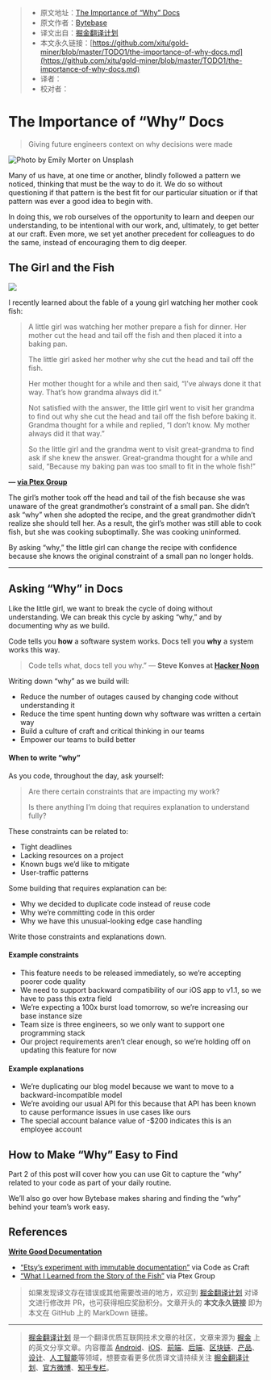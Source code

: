> * 原文地址：[The Importance of “Why” Docs](https://medium.com/better-programming/the-importance-of-why-docs-c8ffba0ea520)
> * 原文作者：[Bytebase](https://medium.com/@bytebase)
> * 译文出自：[掘金翻译计划](https://github.com/xitu/gold-miner)
> * 本文永久链接：[https://github.com/xitu/gold-miner/blob/master/TODO1/the-importance-of-why-docs.md](https://github.com/xitu/gold-miner/blob/master/TODO1/the-importance-of-why-docs.md)
> * 译者：
> * 校对者：

# The Importance of “Why” Docs

> Giving future engineers context on why decisions were made

![Photo by [Emily Morter](https://unsplash.com/@emilymorter?utm_source=unsplash&utm_medium=referral&utm_content=creditCopyText) on [Unsplash](https://unsplash.com/s/photos/why?utm_source=unsplash&utm_medium=referral&utm_content=creditCopyText)](https://cdn-images-1.medium.com/max/10368/1*2KhDOt8Dgcq17b-8rlMsig.jpeg)

Many of us have, at one time or another, blindly followed a pattern we noticed, thinking that must be the way to do it. We do so without questioning if that pattern is the best fit for our particular situation or if that pattern was ever a good idea to begin with.

In doing this, we rob ourselves of the opportunity to learn and deepen our understanding, to be intentional with our work, and, ultimately, to get better at our craft. Even more, we set yet another precedent for colleagues to do the same, instead of encouraging them to dig deeper.

## The Girl and the Fish

![](https://cdn-images-1.medium.com/max/10944/1*mvAQ0v229MXNdrTWSglD1w.jpeg)

I recently learned about the fable of a young girl watching her mother cook fish:

> A little girl was watching her mother prepare a fish for dinner. Her mother cut the head and tail off the fish and then placed it into a baking pan.
>
> The little girl asked her mother why she cut the head and tail off the fish.
>
> Her mother thought for a while and then said, “I’ve always done it that way. That’s how grandma always did it.”
>
> Not satisfied with the answer, the little girl went to visit her grandma to find out why she cut the head and tail off the fish before baking it. Grandma thought for a while and replied, “I don’t know. My mother always did it that way.”
>
> So the little girl and the grandma went to visit great-grandma to find ask if she knew the answer. Great-grandma thought for a while and said, “Because my baking pan was too small to fit in the whole fish!”

**— [via Ptex Group](https://ptexgroup.com/learned-story-fish/)**

The girl’s mother took off the head and tail of the fish because she was unaware of the great grandmother’s constraint of a small pan. She didn’t ask “why” when she adopted the recipe, and the great grandmother didn’t realize she should tell her. As a result, the girl’s mother was still able to cook fish, but she was cooking suboptimally. She was cooking uninformed.

By asking “why,” the little girl can change the recipe with confidence because she knows the original constraint of a small pan no longer holds.

---

## Asking “Why” in Docs

Like the little girl, we want to break the cycle of doing without understanding. We can break this cycle by asking “why,” and by documenting why as we build.

Code tells you **how** a software system works. Docs tell you **why** a system works this way.

> Code tells what, docs tell you why.” — **Steve Konves at [Hacker Noon](https://hackernoon.com/write-good-documentation-6caffb9082b4)**

Writing down “why” as we build will:

* Reduce the number of outages caused by changing code without understanding it
* Reduce the time spent hunting down why software was written a certain way
* Build a culture of craft and critical thinking in our teams
* Empower our teams to build better

#### When to write “why”

As you code, throughout the day, ask yourself:

> Are there certain constraints that are impacting my work?
>
> Is there anything I’m doing that requires explanation to understand fully?

These constraints can be related to:

* Tight deadlines
* Lacking resources on a project
* Known bugs we’d like to mitigate
* User-traffic patterns

Some building that requires explanation can be:

* Why we decided to duplicate code instead of reuse code
* Why we’re committing code in this order
* Why we have this unusual-looking edge case handling

Write those constraints and explanations down.

#### Example constraints

* This feature needs to be released immediately, so we’re accepting poorer code quality
* We need to support backward compatibility of our iOS app to v1.1, so we have to pass this extra field
* We’re expecting a 100x burst load tomorrow, so we’re increasing our base instance size
* Team size is three engineers, so we only want to support one programming stack
* Our project requirements aren’t clear enough, so we’re holding off on updating this feature for now

#### Example explanations

* We’re duplicating our blog model because we want to move to a backward-incompatible model
* We’re avoiding our usual API for this because that API has been known to cause performance issues in use cases like ours
* The special account balance value of -$200 indicates this is an employee account

## How to Make “Why” Easy to Find

Part 2 of this post will cover how you can use Git to capture the “why” related to your code as part of your daily routine.

We’ll also go over how Bytebase makes sharing and finding the “why” behind your team’s work easy.

## References

[**Write Good Documentation**](https://hackernoon.com/write-good-documentation-6caffb9082b4)

* [“Etsy’s experiment with immutable documentation”](https://codeascraft.com/2018/10/10/etsys-experiment-with-immutable-documentation/) via Code as Craft
* [“What I Learned from the Story of the Fish”](https://ptexgroup.com/learned-story-fish/) via Ptex Group

> 如果发现译文存在错误或其他需要改进的地方，欢迎到 [掘金翻译计划](https://github.com/xitu/gold-miner) 对译文进行修改并 PR，也可获得相应奖励积分。文章开头的 **本文永久链接** 即为本文在 GitHub 上的 MarkDown 链接。

---

> [掘金翻译计划](https://github.com/xitu/gold-miner) 是一个翻译优质互联网技术文章的社区，文章来源为 [掘金](https://juejin.im) 上的英文分享文章。内容覆盖 [Android](https://github.com/xitu/gold-miner#android)、[iOS](https://github.com/xitu/gold-miner#ios)、[前端](https://github.com/xitu/gold-miner#前端)、[后端](https://github.com/xitu/gold-miner#后端)、[区块链](https://github.com/xitu/gold-miner#区块链)、[产品](https://github.com/xitu/gold-miner#产品)、[设计](https://github.com/xitu/gold-miner#设计)、[人工智能](https://github.com/xitu/gold-miner#人工智能)等领域，想要查看更多优质译文请持续关注 [掘金翻译计划](https://github.com/xitu/gold-miner)、[官方微博](http://weibo.com/juejinfanyi)、[知乎专栏](https://zhuanlan.zhihu.com/juejinfanyi)。
